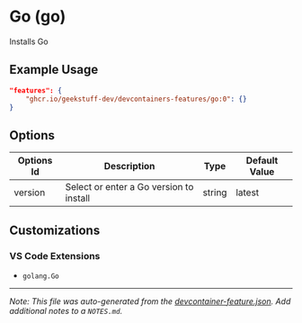 
# Go (go)

Installs Go

## Example Usage

```json
"features": {
    "ghcr.io/geekstuff-dev/devcontainers-features/go:0": {}
}
```

## Options

| Options Id | Description | Type | Default Value |
|-----|-----|-----|-----|
| version | Select or enter a Go version to install | string | latest |

## Customizations

### VS Code Extensions

- `golang.Go`



---

_Note: This file was auto-generated from the [devcontainer-feature.json](https://github.com/geekstuff-dev/devcontainers-features/blob/main/src/go/devcontainer-feature.json).  Add additional notes to a `NOTES.md`._
